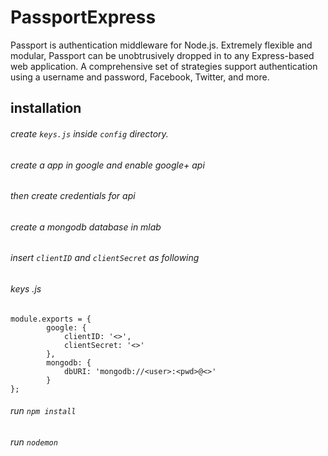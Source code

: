 # PassportExpress
Passport is authentication middleware for Node.js. Extremely flexible and modular, Passport can be unobtrusively dropped in to any Express-based web application. A comprehensive set of strategies support authentication using a username and password, Facebook, Twitter, and more.

## installation
###### create `keys.js` inside `config` directory.
###### create a app in google and enable google+ api
###### then create credentials for api
###### create a mongodb database in mlab
###### insert `clientID` and `clientSecret` as following
###### keys .js 
```
module.exports = {
        google: {
            clientID: '<>',
            clientSecret: '<>'
        },
        mongodb: {
            dbURI: 'mongodb://<user>:<pwd>@<>'
        }
};
```
###### run `npm install`
###### run `nodemon`